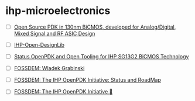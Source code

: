 # ihp-microelectronics

- [ ] [Open Source PDK in 130nm BiCMOS, developed for Analog/Digital, Mixed Signal and RF ASIC Design](https://www.ihp-microelectronics.com/services/research-and-prototyping-service/fast-design-enablement/open-source-pdk)
- [ ] [IHP-Open-DesignLib](https://ihp-open-ip.readthedocs.io)
- [ ] [Status OpenPDK and Open Tooling for IHP SG13G2 BiCMOS Technology](https://www.youtube.com/watch?v=Opw-KX3hNRU)
- [ ] [FOSSDEM: Wladek Grabinski](https://fosdem.org/2025/schedule/speaker/wladek_grabinski)
- [ ] [FOSSDEM: The IHP OpenPDK Initiative: Status and RoadMap](https://fosdem.org/2025/schedule/event/fosdem-2025-5882-the-ihp-openpdk-initiative-status-and-roadmap/)
- [ ] [FOSSDEM: The IHP OpenPDK Initiative :blue_book: ](https://fosdem.org/2025/events/attachments/fosdem-2025-5882-the-ihp-openpdk-initiative-status-and-roadmap/slides/238751/WG_OpenPD_9dCyxJt.pdf) 

